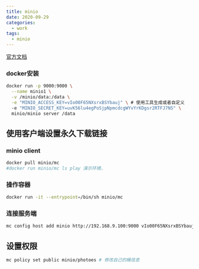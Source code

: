 ```yaml
---
title: minio
date: 2020-09-29
categories:
  - work
tags:
  - minio
---
```


[官方文档](https://docs.min.io/cn/minio-quickstart-guide.html)

### docker安装

```bash
docker run -p 9000:9000 \
  --name minio1 \
  -v /minio/data:/data \
  -e "MINIO_ACCESS_KEY=vIo00F65NXsrxBSYbauj" \ # 使用工具生成或者自定义
  -e "MINIO_SECRET_KEY=uvK56lu4egPoSjpNpmcdcgWYvYrKDgsr2RTFJ7NS" \
  minio/minio server /data
```

## 使用客户端设置永久下载链接

### minio client

```bash
docker pull minio/mc
#docker run minio/mc ls play 演示环境，
```

### 操作容器

```bash
docker run -it --entrypoint=/bin/sh minio/mc
```

### 连接服务端

```bash
mc config host add minio http://192.168.9.100:9000 vIo00F65NXsrxBSYbauj uvK56lu4egPoSjpNpmcdcgWYvYrKDgsr2RTFJ7NS --api s3v4
```

## 设置权限

```bash
mc policy set public minio/photoes # 修改自己的桶信息
```